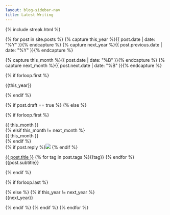 ```yaml
---
layout: blog-sidebar-nav
title: Latest Writing
---
```


{% include streak.html %}

{% for post in site.posts  %}
{% capture this_year %}{{ post.date | date: "%Y" }}{% endcapture %}
{% capture next_year %}{{ post.previous.date | date: "%Y" }}{% endcapture %}

{% capture this_month %}{{ post.date | date: "%B" }}{% endcapture %}
{% capture next_month %}{{ post.next.date | date: "%B" }}{% endcapture %}

{% if forloop.first %}
<div class="flex items-start">
<div id="{{ this_year }}-ref" class="b f4">{{this_year}}</div>

{% endif %}

{% if post.draft == true %}
{% else %}

{% if forloop.first %}
<div class="f7 ttu black-70 b pt3">{{ this_month }}</div>
<div>
{% elsif this_month != next_month %}
<div class="f7 ttu black-70 b pt3">{{ this_month }}</div>
<div>
{% endif %}


<div class="pv1 f5">{% if post.reply %}<img class="dib h2 v-mid" style="padding-top:0px;padding-bottom:0px" src="https://img.icons8.com/cute-clipart/64/000000/response.png"/> {% endif %}<p class="pv0 mv0"><a href="{{ post.url }}">{{ post.title }}</a> <span class="ttu f6 red">{% for tag in post.tags %}{{tag}} {% endfor %}</span><span class="f5 black-50 i">{{post.subtitle}}</span><span class="black-50 f6"  data-page-id="http://tomcritchlow.com{{post.url}}"><a id="commentolink" href="{{ post.url }}#commento"></a></span></p>
</div>
{% endif %}

{% if forloop.last %}
</div>
{% else %}
{% if this_year != next_year %}
</div>
<div class="flex items-start">
<div id="{{ next_year }}-ref" class="b f4">{{next_year}}</div>

{% endif %}
{% endif %}
{% endfor %}


<script>
window.commentoCustomText = function(count) {
  if(count === 0) {
    return "";
  } else if (count === 1) {
    return " | ⚡ 1 comment";
  } else {
    return " | ⚡ "+ count + " comments";
  }
}
</script>
<script src="https://cdn.commento.io/js/count.js" data-custom-text="window.commentoCustomText"></script>

